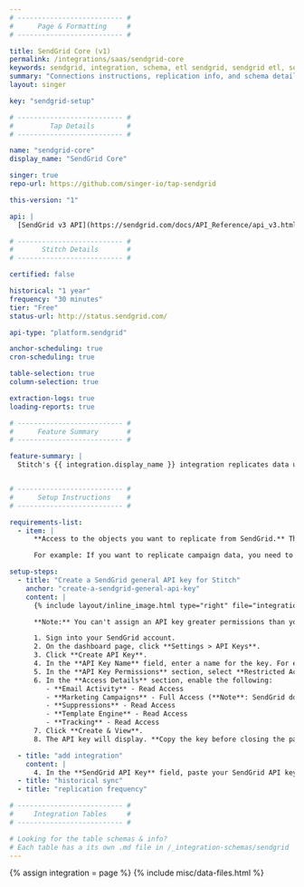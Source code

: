 ```yaml
---
# -------------------------- #
#      Page & Formatting     #
# -------------------------- #

title: SendGrid Core (v1)
permalink: /integrations/saas/sendgrid-core
keywords: sendgrid, integration, schema, etl sendgrid, sendgrid etl, sendgrid schema
summary: "Connections instructions, replication info, and schema details for Stitch's SendGrid Core integration."
layout: singer

key: "sendgrid-setup"

# -------------------------- #
#         Tap Details        #
# -------------------------- #

name: "sendgrid-core"
display_name: "SendGrid Core"

singer: true 
repo-url: https://github.com/singer-io/tap-sendgrid

this-version: "1"

api: |
  [SendGrid v3 API](https://sendgrid.com/docs/API_Reference/api_v3.html){:target="new"}

# -------------------------- #
#       Stitch Details       #
# -------------------------- #

certified: false

historical: "1 year"
frequency: "30 minutes"
tier: "Free"
status-url: http://status.sendgrid.com/

api-type: "platform.sendgrid"

anchor-scheduling: true
cron-scheduling: true

table-selection: true
column-selection: true

extraction-logs: true
loading-reports: true

# -------------------------- #
#      Feature Summary       #
# -------------------------- #

feature-summary: |
  Stitch's {{ integration.display_name }} integration replicates data using the {{ integration.api | flatify | strip }}. Refer to the [Schema](#schema) section for a list of objects available for replication.


# -------------------------- #
#      Setup Instructions    #
# -------------------------- #

requirements-list:
  - item: |
      **Access to the objects you want to replicate from SendGrid.** This is required to grant the required permissions to the API key Stitch uses to connect to your SendGrid account.

      For example: If you want to replicate campaign data, you need to be able to access campaigns in your SendGrid account.

setup-steps:
  - title: "Create a SendGrid general API key for Stitch"
    anchor: "create-a-sendgrid-general-api-key"
    content: |
      {% include layout/inline_image.html type="right" file="integrations/sendgrid-core-api-key.png" alt="" max-width="300px" %}

      **Note:** You can't assign an API key greater permissions than you currently have in SendGrid.

      1. Sign into your SendGrid account.
      2. On the dashboard page, click **Settings > API Keys**.
      3. Click **Create API Key**.
      4. In the **API Key Name** field, enter a name for the key. For example: `Stitch API key`
      5. In the **API Key Permissions** section, select **Restricted Access**.
      6. In the **Access Details** section, enable the following:
         - **Email Activity** - Read Access
         - **Marketing Campaigns** - Full Access (**Note**: SendGrid doesn't currently provide a read-only level for this object.)
         - **Suppressions** - Read Access
         - **Template Engine** - Read Access
         - **Tracking** - Read Access
      7. Click **Create & View**.
      8. The API key will display. **Copy the key before closing the page**, as SendGrid won't display it again.

  - title: "add integration"
    content: |
      4. In the **SendGrid API Key** field, paste your SendGrid API key.
  - title: "historical sync"
  - title: "replication frequency"

# -------------------------- #
#     Integration Tables     #
# -------------------------- #

# Looking for the table schemas & info?
# Each table has a its own .md file in /_integration-schemas/sendgrid
---
```

{% assign integration = page %}
{% include misc/data-files.html %}
